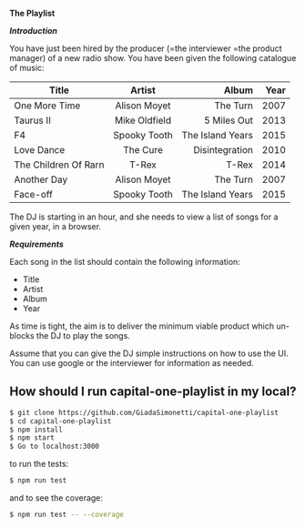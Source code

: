 **The Playlist**

**_Introduction_**

You have just been hired by the producer (=the interviewer =the product manager) of a new radio show.
You have been given the following catalogue of music:


| Title      | Artist         | Album  | Year |
| ------------- |:-------------:| -----:| ------:|
| One More Time | Alison Moyet | The Turn | 2007 |
| Taurus II | Mike Oldfield | 5 Miles Out | 2013 |
| F4 | Spooky Tooth | The Island Years | 2015 |
| Love Dance | The Cure | Disintegration | 2010 |
| The Children Of Rarn | T-Rex | T-Rex | 2014 |
| Another Day | Alison Moyet | The Turn | 2007 |
| Face-off | Spooky Tooth | The Island Years | 2015 |


The DJ is starting in an hour, and she needs to view a list of songs for a given year, in a browser.

**_Requirements_**

Each song in the list should contain the following information:
- Title
- Artist
- Album
- Year

As time is tight, the aim is to deliver the minimum viable product which un-blocks the DJ to play the songs.

Assume that you can give the DJ simple instructions on how to use the UI. You can use google or the interviewer for information as needed.

## How should I run capital-one-playlist in my local?

```sh
$ git clone https://github.com/GiadaSimonetti/capital-one-playlist
$ cd capital-one-playlist
$ npm install
$ npm start
$ Go to localhost:3000
```

to run the tests:

```sh
$ npm run test
```

and to see the coverage:

```sh
$ npm run test -- --coverage
```
